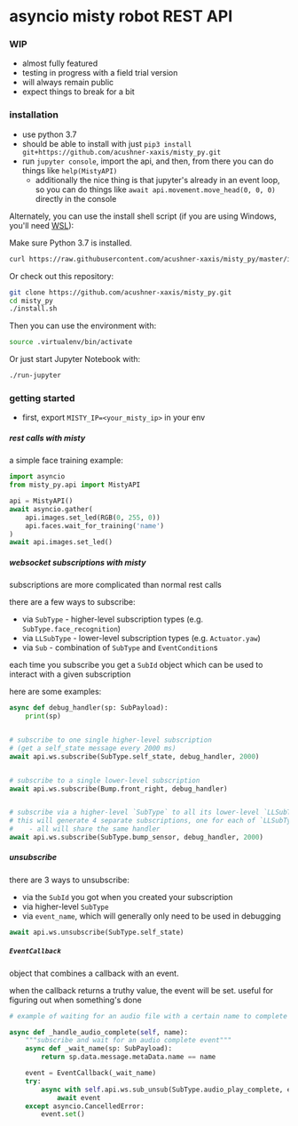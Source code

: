 # asyncio misty robot REST API

### WIP

- almost fully featured
- testing in progress with a field trial version
- will always remain public
- expect things to break for a bit

### installation
- use python 3.7
- should be able to install with just `pip3 install git+https://github.com/acushner-xaxis/misty_py.git`
- run `jupyter console`, import the api, and then, from there you can do things like `help(MistyAPI)`
  - additionally the nice thing is that jupyter's already in an event loop, so you can do things like `await api.movement.move_head(0, 0, 0)` directly in the console

Alternately, you can use the install shell script (if you are using Windows, you'll need [WSL](https://docs.microsoft.com/en-us/windows/wsl/about)):

Make sure Python 3.7 is installed.

```sh
curl https://raw.githubusercontent.com/acushner-xaxis/misty_py/master/install.sh | bash
```

Or check out this repository:

```sh
git clone https://github.com/acushner-xaxis/misty_py.git
cd misty_py
./install.sh
```

Then you can use the environment with:

```sh
source .virtualenv/bin/activate
```

Or just start Jupyter Notebook with:

```sh
./run-jupyter
```

### getting started

- first, export `MISTY_IP=<your_misty_ip>` in your env

##### rest calls with misty

a simple face training example:

```python
import asyncio
from misty_py.api import MistyAPI

api = MistyAPI()
await asyncio.gather(
    api.images.set_led(RGB(0, 255, 0))
    api.faces.wait_for_training('name')
)
await api.images.set_led()
```

##### websocket subscriptions with misty

subscriptions are more complicated than normal rest calls

there are a few ways to subscribe:

- via `SubType` - higher-level subscription types (e.g. `SubType.face_recognition`)
- via `LLSubType` - lower-level subscription types (e.g. `Actuator.yaw`)
- via `Sub` - combination of `SubType` and `EventCondition`s 

each time you subscribe you get a `SubId` object which can be used to interact with a given subscription


here are some examples:

```python
async def debug_handler(sp: SubPayload):
    print(sp)


# subscribe to one single higher-level subscription
# (get a self_state message every 2000 ms)
await api.ws.subscribe(SubType.self_state, debug_handler, 2000)


# subscribe to a single lower-level subscription
await api.ws.subscribe(Bump.front_right, debug_handler)


# subscribe via a higher-level `SubType` to all its lower-level `LLSubType`
# this will generate 4 separate subscriptions, one for each of `LLSubType`: `Bump`
#    - all will share the same handler
await api.ws.subscribe(SubType.bump_sensor, debug_handler, 2000)
```

##### unsubscribe

there are 3 ways to unsubscribe:

- via the `SubId` you got when you created your subscription
- via higher-level `SubType`
- via `event_name`, which will generally only need to be used in debugging


```python
await api.ws.unsubscribe(SubType.self_state)
```

##### `EventCallback`

object that combines a callback with an event.

when the callback returns a truthy value, the event will be set. useful for figuring out when something's done

```python
# example of waiting for an audio file with a certain name to complete playing

async def _handle_audio_complete(self, name):
    """subscribe and wait for an audio complete event"""
    async def _wait_name(sp: SubPayload):
        return sp.data.message.metaData.name == name

    event = EventCallback(_wait_name)
    try:
        async with self.api.ws.sub_unsub(SubType.audio_play_complete, event):
            await event
    except asyncio.CancelledError:
        event.set()
```
